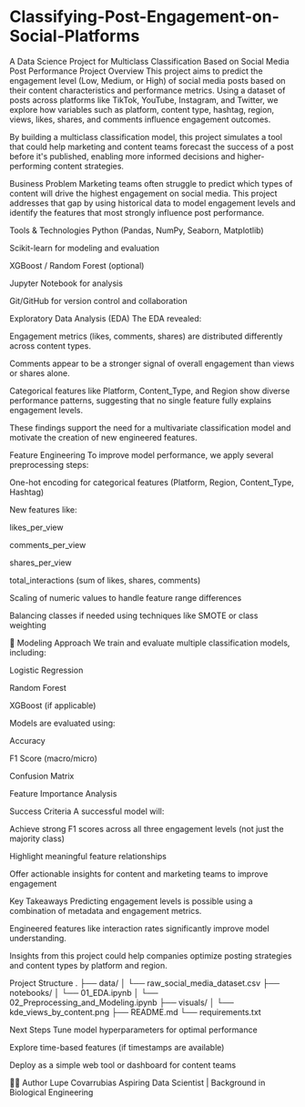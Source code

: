# Classifying-Post-Engagement-on-Social-Platforms

A Data Science Project for Multiclass Classification Based on Social Media Post Performance
Project Overview
This project aims to predict the engagement level (Low, Medium, or High) of social media posts based on their content characteristics and performance metrics. Using a dataset of posts across platforms like TikTok, YouTube, Instagram, and Twitter, we explore how variables such as platform, content type, hashtag, region, views, likes, shares, and comments influence engagement outcomes.

By building a multiclass classification model, this project simulates a tool that could help marketing and content teams forecast the success of a post before it's published, enabling more informed decisions and higher-performing content strategies.

Business Problem
Marketing teams often struggle to predict which types of content will drive the highest engagement on social media. This project addresses that gap by using historical data to model engagement levels and identify the features that most strongly influence post performance.

Tools & Technologies
Python (Pandas, NumPy, Seaborn, Matplotlib)

Scikit-learn for modeling and evaluation

XGBoost / Random Forest (optional)

Jupyter Notebook for analysis

Git/GitHub for version control and collaboration

Exploratory Data Analysis (EDA)
The EDA revealed:

Engagement metrics (likes, comments, shares) are distributed differently across content types.

Comments appear to be a stronger signal of overall engagement than views or shares alone.

Categorical features like Platform, Content_Type, and Region show diverse performance patterns, suggesting that no single feature fully explains engagement levels.

These findings support the need for a multivariate classification model and motivate the creation of new engineered features.

Feature Engineering
To improve model performance, we apply several preprocessing steps:

One-hot encoding for categorical features (Platform, Region, Content_Type, Hashtag)

New features like:

likes_per_view

comments_per_view

shares_per_view

total_interactions (sum of likes, shares, comments)

Scaling of numeric values to handle feature range differences

Balancing classes if needed using techniques like SMOTE or class weighting

🤖 Modeling Approach
We train and evaluate multiple classification models, including:

Logistic Regression

Random Forest

XGBoost (if applicable)

Models are evaluated using:

Accuracy

F1 Score (macro/micro)

Confusion Matrix

Feature Importance Analysis

Success Criteria
A successful model will:

Achieve strong F1 scores across all three engagement levels (not just the majority class)

Highlight meaningful feature relationships

Offer actionable insights for content and marketing teams to improve engagement

Key Takeaways
Predicting engagement levels is possible using a combination of metadata and engagement metrics.

Engineered features like interaction rates significantly improve model understanding.

Insights from this project could help companies optimize posting strategies and content types by platform and region.

Project Structure
.
├── data/
│   └── raw_social_media_dataset.csv
├── notebooks/
│   └── 01_EDA.ipynb
│   └── 02_Preprocessing_and_Modeling.ipynb
├── visuals/
│   └── kde_views_by_content.png
├── README.md
└── requirements.txt

Next Steps
Tune model hyperparameters for optimal performance

Explore time-based features (if timestamps are available)

Deploy as a simple web tool or dashboard for content teams

🙋‍♀️ Author
Lupe Covarrubias
Aspiring Data Scientist | Background in Biological Engineering

